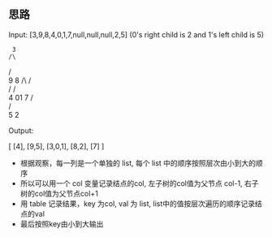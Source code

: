 ## 思路


Input: [3,9,8,4,0,1,7,null,null,null,2,5] (0's right child is 2 and 1's left child is 5)

     3
    /\
   /  \
   9   8
  /\  /\
 /  \/  \
 4  01   7
    /\
   /  \
   5   2

Output:

[
  [4],
  [9,5],
  [3,0,1],
  [8,2],
  [7]
]


- 根据观察，每一列是一个单独的 list, 每个 list 中的顺序按照层次由小到大的顺序
- 所以可以用一个 col 变量记录结点的col, 左子树的col值为父节点 col-1, 右子树的col值为父节点col+1
- 用 table 记录结果，key 为col, val 为 list, list中的值按层次遍历的顺序记录结点的val
- 最后按照key由小到大输出